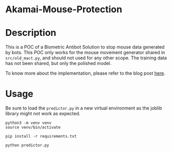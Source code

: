 # Akamai-Mouse-Protection

# Description

This is a POC of a Biometric Antibot Solution to stop mouse data generated by bots. This POC only works for the mouse movement generator shared in `src/old_mact.py`, and should not used for any other scope. The training data has not been shared, but only the polished model.

To know more about the implementation, please refer to the blog post [here](https://atlaslogics.github.io).

# Usage

Be sure to load the `predictor.py` in a new virtual environment as the joblib library might not work as expected.

```
python3 -m venv venv
source venv/bin/activate

pip install -r requirements.txt

python predictor.py
```